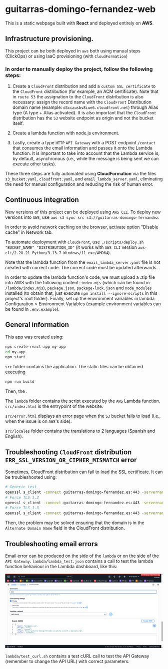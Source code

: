 # guitarras-domingo-fernandez-web

This is a static webpage built with **React** and deployed entirely on **AWS**.

## Infrastructure provisioning.

This project can be both deployed in `aws` both using manual steps (ClickOps) or using IaaC provisioning (with `CloudFormation`)

### In order to manually deploy the project, follow the following steps:

1. Create a `CloudFront` distribution and add a `custom SSL certificate` to the `CloudFront` distribution (for example, an ACM certificate). Note that in `route 53` the assignation to the `CloudFront` distribution is also necessary: assign the record name with the `CloudFront` Distribution domain name (example: `d3ccausbv8iue6.cloudfront.net`) through Alias type (A type + Alias activated). It is also important that the `CloudFront` distribution has the `S3` website endpoint as origin and not the bucket itself.

2. Create a lambda function with node.js environment.

3. Lastly, create a type `HTTP` `API Gateway` with a POST endpoint `/contact` that consumes the email information and passes it onto the Lambda function. It is important to take into account that the Lambda service is, by default, asynchronous (i.e., while the message is being sent we can execute other tasks).

These three steps are fully automated using **CloudFormation** via the files `s3_bucket.yaml`, `cloudfront.yaml`, and `email_lambda_server.yaml`, eliminating the need for manual configuration and reducing the risk of human error.

## Continuous integration

New versions of this project can be deployed using `AWS CLI`. To deploy new versions into `AWS`, use `aws s3 sync src s3://guitarras-domingo-fernandez`.

In order to avoid network caching on the browser, activate option "Disable cache" in Network tab.

To automate deployment with `CloudFront`, use `./scripts/deploy.sh "BUCKET_NAME" "DISTRIBUTION_ID"` (it works with `AWS CLI` version `aws-cli/2.28.21 Python/3.13.7 Windows/11 exe/AMD64`).

Note that the lambda function from the `email_lambda_server.yaml` file is not created with correct code. The correct code must be updated afterwards.

In order to update the lambda function's code, we must upload a .zip file into AWS with the following content: `index.mjs` (which can be found in `/lambda/index.mjs`), `package.json`, `package-lock.json` and `node_modules` installed (to obtain that, just execute `npm install --ignore-scripts` in this project's root folder). Finally, set up the environment variables in lambda Configuration > Environment Variables (example environment variables can be found in `.env.example`).


## General information

This app was created using:

```bash
npx create-react-app my-app
cd my-app
npm start
```

`src` folder contains the application. The static files can be obtained executing

```bash
npm run build
```

Then, the .

The `lambda` folder contains the script executed by the `AWS` Lambda function. `src/index.html` is the entrypoint of the website.

`src/error.html` displays an error page when the `S3` bucket fails to load (i.e., when the issue is on `AWS`'s side).

`src/locales` folder contains the translations to 2 languages (Spanish and English).


## Troubleshooting `CloudFront` distribution `ERR_SSL_VERSION_OR_CIPHER_MISMATCH` error

Sometimes, CloudFront distribution can fail to load the SSL certificate. It can be troubleshooted using:

```bash
# Generic test
openssl s_client -connect guitarras-domingo-fernandez.es:443 -servername guitarras-domingo-fernandez.es
# Force TLS 1.2
openssl s_client -connect guitarras-domingo-fernandez.es:443 -servername guitarras-domingo-fernandez.es -tls1_2
# Force TLS 1.3
openssl s_client -connect guitarras-domingo-fernandez.es:443 -servername guitarras-domingo-fernandez.es -tls1_3
```

Then, the problem may be solved ensuring that the domain is in the `Alternate Domain Name` field in the CloudFront distribution.


## Troubleshooting email errors

Email error can be produced on the side of the `lambda` or on the side of the `API Gateway`. `lambda/lambda_test.json` contains a call to test the lambda function behaviour in the Lambda dashboard, like this:

![alt text](image.png)

`lambda/test_curl.sh` contains a test cURL call to test the API Gateway (remember to change the API URL) with correct parameters.